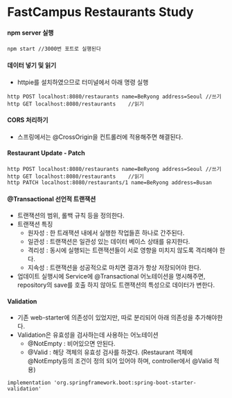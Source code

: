 # FastCampus Restaurants Study

#### npm server 실행
```
npm start //3000번 포트로 실행된다
```
#### 데이터 넣기 및 읽기
- httpie를 설치하였으므로 터미널에서 아래 명령 실행
~~~
http POST localhost:8080/restaurants name=BeRyong address=Seoul //쓰기
http GET localhost:8080/restaurants    //읽기
~~~

#### CORS 처리하기
- 스프링에서는 @CrossOrigin을 컨트롤러에 적용해주면 해결된다.

#### Restaurant Update - Patch
~~~
http POST localhost:8080/restaurants name=BeRyong address=Seoul //쓰기
http GET localhost:8080/restaurants    //읽기
http PATCH localhost:8080/restaurants/1 name=BeRyong address=Busan
~~~

#### @Transactional 선언적 트랜잭션
- 트랜잭션의 범위, 롤백 규칙 등을 정의한다.
- 트랜잭션 특징
    - 원자성 : 한 트래잭션 내에서 실행한 작업들흔 하나로 간주된다.
    - 일관성 : 트랜잭션은 일관성 있는 데이터 베이스 상태를 유지한다.
    - 격리성 : 동시에 실행되는 트랜잭션들이 서로 영향을 미치지 않도록 격리해야 한다.
    - 지속성 : 트랜잭션을 성공적으로 마치면 결과가 항상 저장되어야 한다.
- 업데이트 실행시에 Service에 @Transactional 어노테이션을 명시해주면, repository의 save를 호출 하지 않아도 트랜잭션의 특성으로 데이터가 변한다.

#### Validation
- 기존 web-starter에 의존성이 있었지만, 따로 분리되어 아래 의존성을 추가해야한다.
- Validation은 유효성을 검사하는데 사용하는 어노테이션
  - @NotEmpty : 비어있으면 안된다. 
  - @Valid : 해당 객체의 유효성 검사를 하겠다. (Restaurant 객체에 @NotEmpty등의 조건이 정의 되어 있어야 하며, controller에서 @Valid 적용)
~~~
implementation 'org.springframework.boot:spring-boot-starter-validation'
~~~
